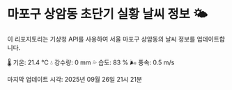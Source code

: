
# 마포구 상암동 초단기 실황 날씨 정보 🌤️

이 리포지토리는 기상청 API를 사용하여 서울 마포구 상암동의 날씨 정보를 업데이트합니다. 

🌡️ 기온: 21.4 ℃
💧 강수량: 0 mm
💦 습도: 83 %
🌬️ 풍속: 0.5 m/s

마지막 업데이트 시각: 2025년 09월 26일 21시 21분    

